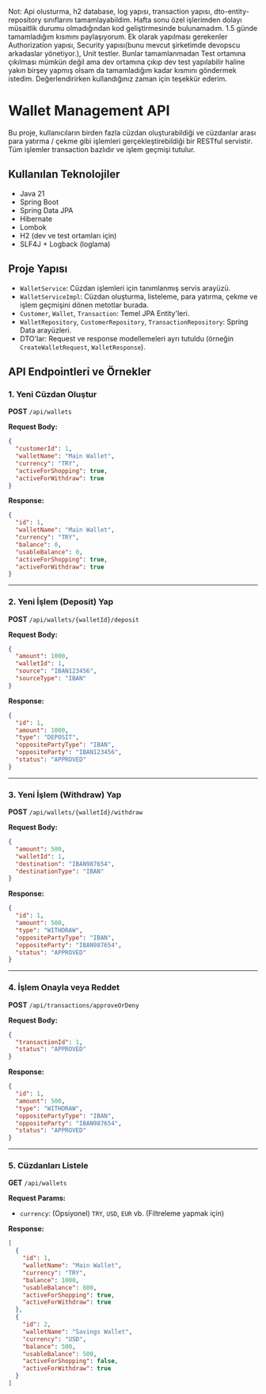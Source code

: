 Not: Api olusturma, h2 database, log yapısı, transaction yapısı, dto-entity-repository sınıflarını tamamlayabildim. Hafta sonu özel işlerimden dolayı müsaitlik durumu olmadığından kod geliştirmesinde bulunamadım. 1.5 günde tamamladığım kısmını paylaşıyorum.
Ek olarak yapılması gerekenler Authorization yapısı, Security yapısı(bunu mevcut şirketimde devopscu arkadaslar yönetiyor.), Unit testler. Bunlar tamamlanmadan Test ortamına çıkılması mümkün değil ama dev ortamına çıkıp dev test yapılabilir haline yakın birşey yapmış olsam da
tamamladığım kadar kısmını göndermek istedim. Değerlendirirken kullandığınız zaman için teşekkür ederim.

# Wallet Management API

Bu proje, kullanıcıların birden fazla cüzdan oluşturabildiği ve cüzdanlar arası para yatırma / çekme gibi işlemleri gerçekleştirebildiği bir RESTful servistir. Tüm işlemler transaction bazlıdır ve işlem geçmişi tutulur.

## Kullanılan Teknolojiler

- Java 21  
- Spring Boot  
- Spring Data JPA  
- Hibernate  
- Lombok  
- H2 (dev ve test ortamları için)  
- SLF4J + Logback (loglama)

## Proje Yapısı

- `WalletService`: Cüzdan işlemleri için tanımlanmış servis arayüzü.
- `WalletServiceImpl`: Cüzdan oluşturma, listeleme, para yatırma, çekme ve işlem geçmişini dönen metotlar burada.
- `Customer`, `Wallet`, `Transaction`: Temel JPA Entity'leri.
- `WalletRepository`, `CustomerRepository`, `TransactionRepository`: Spring Data arayüzleri.
- DTO'lar: Request ve response modellemeleri ayrı tutuldu (örneğin `CreateWalletRequest`, `WalletResponse`).

## API Endpointleri ve Örnekler

### 1. Yeni Cüzdan Oluştur
**POST** `/api/wallets`

**Request Body:**
```json
{
  "customerId": 1,
  "walletName": "Main Wallet",
  "currency": "TRY",
  "activeForShopping": true,
  "activeForWithdraw": true
}
```

**Response:**
```json
{
  "id": 1,
  "walletName": "Main Wallet",
  "currency": "TRY",
  "balance": 0,
  "usableBalance": 0,
  "activeForShopping": true,
  "activeForWithdraw": true
}
```

---

### 2. Yeni İşlem (Deposit) Yap
**POST** `/api/wallets/{walletId}/deposit`

**Request Body:**
```json
{
  "amount": 1000,
  "walletId": 1,
  "source": "IBAN123456",
  "sourceType": "IBAN"
}
```

**Response:**
```json
{
  "id": 1,
  "amount": 1000,
  "type": "DEPOSIT",
  "oppositePartyType": "IBAN",
  "oppositeParty": "IBAN123456",
  "status": "APPROVED"
}
```

---

### 3. Yeni İşlem (Withdraw) Yap
**POST** `/api/wallets/{walletId}/withdraw`

**Request Body:**
```json
{
  "amount": 500,
  "walletId": 1,
  "destination": "IBAN987654",
  "destinationType": "IBAN"
}
```

**Response:**
```json
{
  "id": 1,
  "amount": 500,
  "type": "WITHDRAW",
  "oppositePartyType": "IBAN",
  "oppositeParty": "IBAN987654",
  "status": "APPROVED"
}
```

---

### 4. İşlem Onayla veya Reddet
**POST** `/api/transactions/approveOrDeny`

**Request Body:**
```json
{
  "transactionId": 1,
  "status": "APPROVED"
}
```

**Response:**
```json
{
  "id": 1,
  "amount": 500,
  "type": "WITHDRAW",
  "oppositePartyType": "IBAN",
  "oppositeParty": "IBAN987654",
  "status": "APPROVED"
}
```

---

### 5. Cüzdanları Listele
**GET** `/api/wallets`

**Request Params:**
- `currency`: (Opsiyonel) `TRY`, `USD`, `EUR` vb. (Filtreleme yapmak için)

**Response:**
```json
[
  {
    "id": 1,
    "walletName": "Main Wallet",
    "currency": "TRY",
    "balance": 1000,
    "usableBalance": 800,
    "activeForShopping": true,
    "activeForWithdraw": true
  },
  {
    "id": 2,
    "walletName": "Savings Wallet",
    "currency": "USD",
    "balance": 500,
    "usableBalance": 500,
    "activeForShopping": false,
    "activeForWithdraw": true
  }
]
```

